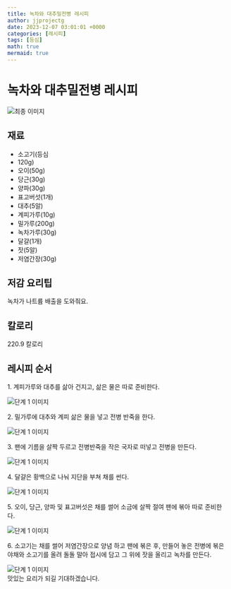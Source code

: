 ```yaml
---
title: 녹차와 대추밀전병 레시피
author: jjprojectg
date: 2023-12-07 03:01:01 +0000
categories: [레시피]
tags: [등심]
math: true
mermaid: true
---
```

<meta name="og:type" content="website"/>
<meta charset="UTF-8"/>
<div class="header">
  <h1>녹차와 대추밀전병 레시피</h1>
</div>

<div class="container my-4">
  <div class="row">
    <div class="col-12 col-md-6">
      <div class="recipe-image">
        <img src="http://www.foodsafetykorea.go.kr/uploadimg/cook/10_00647_2.png" class="step-image" alt="최종 이미지"/>
      </div>
    </div>
    <div class="col-12 col-md-6">
      <div class="ingredients">
        <h2>재료</h2>
        <ul class="card">
          <li> 소고기(등심 </li>
          <li>  120g) </li>
          <li>  오이(50g) </li>
          <li>  당근(30g) </li>
          <li>  양파(30g) </li>
          <li> 표고버섯(1개) </li>
          <li>  대추(5알) </li>
          <li>  계피가루(10g) </li>
          <li>  밀가루(200g) </li>
          <li> 녹차가루(30g) </li>
          <li>  달걀(1개) </li>
          <li>  잣(5알) </li>
          <li>  저염간장(30g) </li>
</ul>
      </div>
    </div>
    <div class="col-12 col-md-6">
      <div class="ingredients">
        <h2>저감 요리팁</h2>
        <div class="card"> 
          <p>
            녹차가 나트륨 배출을 도와줘요.
          </p>
        </div>
      </div>
      <div class="ingredients">
        <h2>칼로리</h2>
        <div class="card"> 
          <p>
            220.9 칼로리
          </p>
        </div>
      </div>
    </div>
  </div>

  <h2 class="my-4">레시피 순서</h2>
  <div class="card recipe-card">
    <div class="card-body recipe-step">
      <p class="card-text step-description">1. 계피가루와 대추를 삶아 건지고, 삶은
물은 따로 준비한다.</p>
      <img src="http://www.foodsafetykorea.go.kr/uploadimg/cook/20_00647_1.png" alt="단계 1 이미지" class="step-image"/>
    </div>
  </div>
  <div class="card recipe-card">
    <div class="card-body recipe-step">
      <p class="card-text step-description">2. 밀가루에 대추와 계피 삶은 물을 넣고
전병 반죽을 한다.</p>
      <img src="http://www.foodsafetykorea.go.kr/uploadimg/cook/20_00647_2.png" alt="단계 1 이미지" class="step-image"/>
    </div>
  </div>
  <div class="card recipe-card">
    <div class="card-body recipe-step">
      <p class="card-text step-description">3. 팬에 기름을 살짝 두르고 전병반죽을
작은 국자로 떠넣고 전병을 만든다.</p>
      <img src="http://www.foodsafetykorea.go.kr/uploadimg/cook/20_00647_3.png" alt="단계 1 이미지" class="step-image"/>
    </div>
  </div>
  <div class="card recipe-card">
    <div class="card-body recipe-step">
      <p class="card-text step-description">4. 달걀은 황백으로 나눠 지단을 부쳐
채를 썬다.</p>
      <img src="http://www.foodsafetykorea.go.kr/uploadimg/cook/20_00647_4.png" alt="단계 1 이미지" class="step-image"/>
    </div>
  </div>
  <div class="card recipe-card">
    <div class="card-body recipe-step">
      <p class="card-text step-description">5. 오이, 당근, 양파 및 표고버섯은 채를
썰어 소금에 살짝 절여 팬에 볶아 따로
준비한다.</p>
      <img src="http://www.foodsafetykorea.go.kr/uploadimg/cook/20_00647_5.png" alt="단계 1 이미지" class="step-image"/>
    </div>
  </div>
  <div class="card recipe-card">
    <div class="card-body recipe-step">
      <p class="card-text step-description">6. 소고기는 채를 썰어 저염간장으로 양념
하고 팬에 볶은 후, 만들어 놓은 전병에
볶은 야채와 소고기를 올려 돌돌 말아
접시에 담고 그 위에 잣을 올리고
녹차를 만든다.</p>
      <img src="http://www.foodsafetykorea.go.kr/uploadimg/cook/20_00647_6.png" alt="단계 1 이미지" class="step-image"/>
    </div>
  </div>

</div>
맛있는 요리가 되길 기대하겠습니다.
